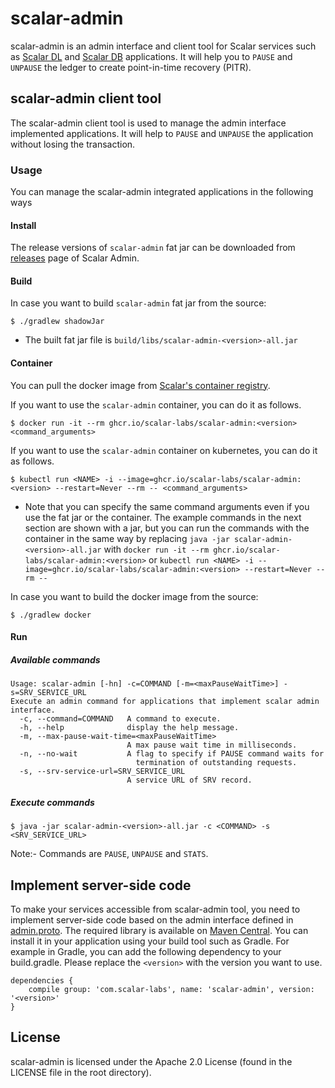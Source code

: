 # scalar-admin

scalar-admin is an admin interface and client tool for Scalar services such as [Scalar DL](https://github.com/scalar-labs/scalardl) and [Scalar DB](https://github.com/scalar-labs/scalardb) applications. 
It will help you to `PAUSE` and `UNPAUSE` the ledger to create point-in-time recovery (PITR). 

## scalar-admin client tool

The scalar-admin client tool is used to manage the admin interface implemented applications.
It will help to `PAUSE` and `UNPAUSE` the application without losing the transaction.

### Usage

You can manage the scalar-admin integrated applications in the following ways

#### Install

The release versions of `scalar-admin` fat jar can be downloaded from [releases](https://github.com/scalar-labs/scalar-admin/releases) page of Scalar Admin.

#### Build

In case you want to build `scalar-admin` fat jar from the source:

```console
$ ./gradlew shadowJar
```

* The built fat jar file is `build/libs/scalar-admin-<version>-all.jar`

#### Container

You can pull the docker image from [Scalar's container registry](https://github.com/orgs/scalar-labs/packages/container/package/scalar-admin).

If you want to use the `scalar-admin` container, you can do it as follows.

```console
$ docker run -it --rm ghcr.io/scalar-labs/scalar-admin:<version> <command_arguments>
```

If you want to use the `scalar-admin` container on kubernetes, you can do it as follows.

```console
$ kubectl run <NAME> -i --image=ghcr.io/scalar-labs/scalar-admin:<version> --restart=Never --rm -- <command_arguments>
```

* Note that you can specify the same command arguments even if you use the fat jar or the container.
The example commands in the next section are shown with a jar, but you can run the commands with the container in the same way by replacing
`java -jar scalar-admin-<version>-all.jar` with `docker run -it --rm ghcr.io/scalar-labs/scalar-admin:<version>` or `kubectl run <NAME> -i --image=ghcr.io/scalar-labs/scalar-admin:<version> --restart=Never --rm --`

In case you want to build the docker image from the source:

```console
$ ./gradlew docker
```

#### Run

##### Available commands

```
Usage: scalar-admin [-hn] -c=COMMAND [-m=<maxPauseWaitTime>] -s=SRV_SERVICE_URL
Execute an admin command for applications that implement scalar admin interface.
  -c, --command=COMMAND   A command to execute.
  -h, --help              display the help message.
  -m, --max-pause-wait-time=<maxPauseWaitTime>
                          A max pause wait time in milliseconds.
  -n, --no-wait           A flag to specify if PAUSE command waits for
                            termination of outstanding requests.
  -s, --srv-service-url=SRV_SERVICE_URL
                          A service URL of SRV record.
```

##### Execute commands

```
$ java -jar scalar-admin-<version>-all.jar -c <COMMAND> -s <SRV_SERVICE_URL>
```

Note:- Commands are `PAUSE`, `UNPAUSE` and `STATS`.

## Implement server-side code

To make your services accessible from scalar-admin tool, you need to implement server-side code based on the admin interface defined in [admin.proto](src/main/proto/scalar/protobuf/admin.proto).
The required library is available on [Maven Central](https://search.maven.org/search?q=a:scalar-admin). You can install it in your application using your build tool such as Gradle. For example in Gradle, you can add the following dependency to your build.gradle. Please replace the `<version>` with the version you want to use.

```
dependencies {
    compile group: 'com.scalar-labs', name: 'scalar-admin', version: '<version>'
}
```

## License
scalar-admin is licensed under the Apache 2.0 License (found in the LICENSE file in the root directory).
